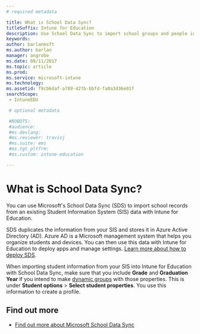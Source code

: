 ```yaml
---
# required metadata

title: What is School Data Sync?
titleSuffix: Intune for Education
description: Use School Data Sync to import school groups and people into Azure AD.
keywords:
author: barlanmsft
ms.author: barlan
manager: angrobe
ms.date: 08/11/2017
ms.topic: article
ms.prod:
ms.service: microsoft-intune
ms.technology:
ms.assetid: f9cb6daf-a789-427b-bbfd-fa0a3d36e01f
searchScope:
 - IntuneEDU

 # optional metadata

 #ROBOTS:
 #audience:
 #ms.devlang:
 #ms.reviewer: travisj
 #ms.suite: ems
 #ms.tgt_pltfrm:
 #ms.custom: intune-education

---
```


# What is School Data Sync?

You can use Microsoft's School Data Sync (SDS) to import school records from an existing Student Information System (SIS) data with Intune for Education.

SDS duplicates the information from your SIS and stores it in Azure Active Directory (AD). Azure AD is a Microsoft management system that helps you organize students and devices. You can then use this data with Intune for Education to deploy apps and manage settings. [Learn more about how to deploy SDS](https://support.office.com/article/Overview-of-School-Data-Sync-and-Classroom-f3d1147b-4ade-4905-8518-508e729f2e91).

When importing student information from your SIS into Intune for Education with School Data Sync, make sure that you include __Grade__ and __Graduation Year__ if you intend to make [dynamic groups](what-are-groups.md#managing-groups-and-subgroups) with those properties. This is under __Student options__ > __Select student properties__. You use this information to create a profile.  

## Find out more

- [Find out more about Microsoft School Data Sync](https://sds.microsoft.com)
